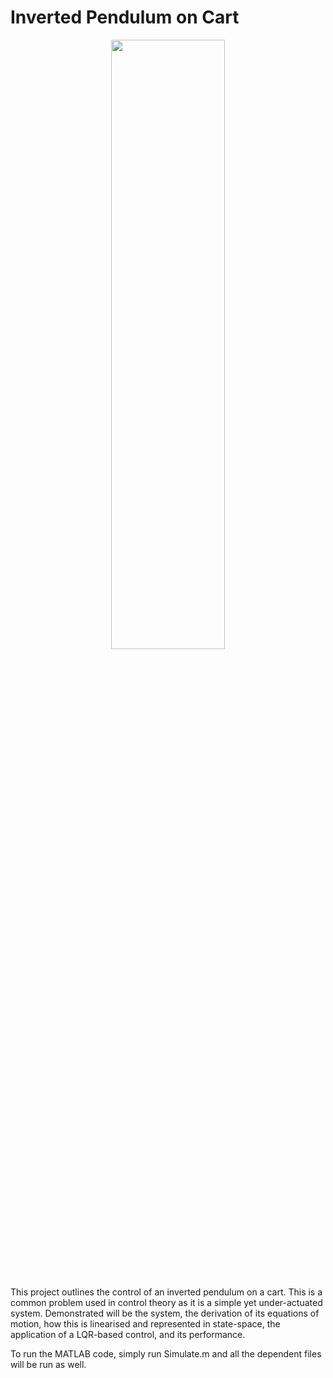 # Inverted Pendulum on Cart

<div align="center">
  <img src="https://i.imgur.com/RsIf2X2.gif" width="60%" height="50%">
</div>

&nbsp;

This project outlines the control of an inverted pendulum on a cart.
This is a common problem used in control theory as it is a simple yet
under-actuated system. Demonstrated will be the system, the derivation of its equations of motion, how this is linearised and represented
in state-space, the application of a LQR-based control, and its performance.

To run the MATLAB code, simply run Simulate.m and all the dependent files will be run as well.

